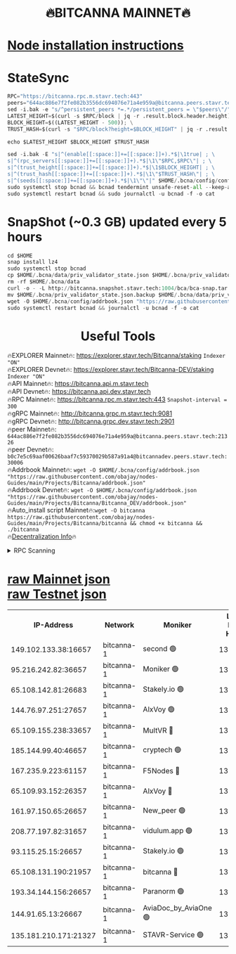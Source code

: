 <h1 align="center"> 🔥BITCANNA MAINNET🔥</h1>


[Node installation instructions](https://github.com/obajay/nodes-Guides/tree/main/Projects/Bitcanna)
=

# StateSync
```python
RPC="https://bitcanna.rpc.m.stavr.tech:443"
peers="644ac886e7f2fe082b3556dc694076e71a4e959a@bitcanna.peers.stavr.tech:21326"
sed -i.bak -e "s/^persistent_peers *=.*/persistent_peers = \"$peers\"/" $HOME/.bcna/config/config.toml
LATEST_HEIGHT=$(curl -s $RPC/block | jq -r .result.block.header.height); \
BLOCK_HEIGHT=$((LATEST_HEIGHT - 500)); \
TRUST_HASH=$(curl -s "$RPC/block?height=$BLOCK_HEIGHT" | jq -r .result.block_id.hash)

echo $LATEST_HEIGHT $BLOCK_HEIGHT $TRUST_HASH

sed -i.bak -E "s|^(enable[[:space:]]+=[[:space:]]+).*$|\1true| ; \
s|^(rpc_servers[[:space:]]+=[[:space:]]+).*$|\1\"$RPC,$RPC\"| ; \
s|^(trust_height[[:space:]]+=[[:space:]]+).*$|\1$BLOCK_HEIGHT| ; \
s|^(trust_hash[[:space:]]+=[[:space:]]+).*$|\1\"$TRUST_HASH\"| ; \
s|^(seeds[[:space:]]+=[[:space:]]+).*$|\1\"\"|" $HOME/.bcna/config/config.toml
sudo systemctl stop bcnad && bcnad tendermint unsafe-reset-all --keep-addr-book
sudo systemctl restart bcnad && sudo journalctl -u bcnad -f -o cat
```
# SnapShot (~0.3 GB) updated every 5 hours
```python
cd $HOME
snap install lz4
sudo systemctl stop bcnad
cp $HOME/.bcna/data/priv_validator_state.json $HOME/.bcna/priv_validator_state.json.backup
rm -rf $HOME/.bcna/data
curl -o - -L http://bitcanna.snapshot.stavr.tech:1004/bca/bca-snap.tar.lz4 | lz4 -c -d - | tar -x -C $HOME/.bcna --strip-components 2
mv $HOME/.bcna/priv_validator_state.json.backup $HOME/.bcna/data/priv_validator_state.json
wget -O $HOME/.bcna/config/addrbook.json "https://raw.githubusercontent.com/obajay/nodes-Guides/main/Projects/Bitcanna/addrbook.json"
sudo systemctl restart bcnad && journalctl -u bcnad -f -o cat
```

 <h1 align="center"> Useful Tools</h1>

🔥EXPLORER Mainnet🔥:    https://explorer.stavr.tech/Bitcanna/staking          `Indexer "ON"` \
🔥EXPLORER Devnet🔥:     https://explorer.stavr.tech/Bitcanna-DEV/staking     `Indexer "ON"` \
🔥API Mainnet🔥:         https://bitcanna.api.m.stavr.tech \
🔥API Devnet🔥:          https://bitcanna.api.dev.stavr.tech \
🔥RPC Mainnet🔥:         https://bitcanna.rpc.m.stavr.tech:443         `Snapshot-interval = 300` \
🔥gRPC Mainnet🔥:        http://bitcanna.grpc.m.stavr.tech:9081 \
🔥gRPC Devnet🔥:         http://bitcanna.grpc.dev.stavr.tech:2901 \
🔥peer Mainnet🔥:        `644ac886e7f2fe082b3556dc694076e71a4e959a@bitcanna.peers.stavr.tech:21326` \
🔥peer Devnet🔥:         `b0c7e5c69aaf00626baaf7c59370029b587a91a4@bitcannadev.peers.stavr.tech:30006` \
🔥Addrbook Mainnet🔥:    ```wget -O $HOME/.bcna/config/addrbook.json "https://raw.githubusercontent.com/obajay/nodes-Guides/main/Projects/Bitcanna/addrbook.json"``` \
🔥Addrbook Devnet🔥:    ```wget -O $HOME/.bcna/config/addrbook.json "https://raw.githubusercontent.com/obajay/nodes-Guides/main/Projects/Bitcanna/Bitcanna_DEV/addrbook.json"``` \
🔥Auto_install script Mainnet🔥:```wget -O bitcanna https://raw.githubusercontent.com/obajay/nodes-Guides/main/Projects/Bitcanna/bitcanna && chmod +x bitcanna && ./bitcanna``` \
🔥[Decentralization Info](https://github.com/obajay/StateSync-snapshots/tree/main/Projects/Bitcanna/Decentralization)🔥


<details>
<summary>RPC Scanning</summary>

<h2 align="center"> We scan nodes in real time every 4 hours. And we provide the final result of RPC endpoints.
We cannot influence the operation of these nodes in any way. </h2>


```python
If Voting Power is higher than 0 --> then the Node is a validator of the network and may be subject to attack and be a potential threat to the chain.
```
```python
We marked such validators with a red symbol
```

</details>

[raw Mainnet json](https://rpc-check.bcam.stavr.tech/bcam/rpc-bcam-result.json) \
[raw Testnet json](https://github.com/obajay/StateSync-snapshots/tree/main/Projects/Bitcanna/Rpc-Check-Testnet)
=



<table><tr><th>IP-Address</th><th>Network</th><th>Moniker</th><th>Latest Block Height</th><th>Earliest Block Height</th><th>Catching Up</th><th>Tx Index</th><th>Voting Power</th><th>Scan Time</th></tr><tr><td>149.102.133.38:16657</td><td>bitcanna-1</td><td>second 🟢</td><td>13109994</td><td>1</td><td>False</td><td>on</td><td>0</td><td>2024-03-21T12:43:37.493904236UTC</td></tr><tr><td>95.216.242.82:36657</td><td>bitcanna-1</td><td>Moniker 🟢</td><td>13109983</td><td>5776907</td><td>False</td><td>on</td><td>0</td><td>2024-03-21T12:42:31.759929401UTC</td></tr><tr><td>65.108.142.81:26683</td><td>bitcanna-1</td><td>Stakely.io 🟢</td><td>13109987</td><td>6152001</td><td>False</td><td>on</td><td>0</td><td>2024-03-21T12:42:55.060759087UTC</td></tr><tr><td>144.76.97.251:27657</td><td>bitcanna-1</td><td>AlxVoy 🟢</td><td>13109993</td><td>8805201</td><td>False</td><td>on</td><td>0</td><td>2024-03-21T12:43:26.973555718UTC</td></tr><tr><td>65.109.155.238:33657</td><td>bitcanna-1</td><td>MultVR 🔴</td><td>13109989</td><td>9933415</td><td>False</td><td>on</td><td>352673</td><td>2024-03-21T12:43:02.512265711UTC</td></tr><tr><td>185.144.99.40:46657</td><td>bitcanna-1</td><td>cryptech 🟢</td><td>13109983</td><td>11528001</td><td>False</td><td>on</td><td>0</td><td>2024-03-21T12:42:27.365252026UTC</td></tr><tr><td>167.235.9.223:61157</td><td>bitcanna-1</td><td>F5Nodes 🔴</td><td>13109989</td><td>12084001</td><td>False</td><td>on</td><td>570</td><td>2024-03-21T12:43:06.847623497UTC</td></tr><tr><td>65.109.93.152:26357</td><td>bitcanna-1</td><td>AlxVoy 🔴</td><td>13109994</td><td>12109301</td><td>False</td><td>on</td><td>1391929</td><td>2024-03-21T12:43:38.008059562UTC</td></tr><tr><td>161.97.150.65:26657</td><td>bitcanna-1</td><td>New_peer 🟢</td><td>13109987</td><td>12254001</td><td>False</td><td>on</td><td>0</td><td>2024-03-21T12:42:55.324624658UTC</td></tr><tr><td>208.77.197.82:31657</td><td>bitcanna-1</td><td>vidulum.app 🟢</td><td>13109988</td><td>12386934</td><td>False</td><td>on</td><td>0</td><td>2024-03-21T12:42:58.084602592UTC</td></tr><tr><td>93.115.25.15:26657</td><td>bitcanna-1</td><td>Stakely.io 🟢</td><td>13109987</td><td>13004569</td><td>False</td><td>on</td><td>0</td><td>2024-03-21T12:42:50.682257529UTC</td></tr><tr><td>65.108.131.190:21957</td><td>bitcanna-1</td><td>bitcanna 🔴</td><td>13109990</td><td>13009990</td><td>False</td><td>on</td><td>420065</td><td>2024-03-21T12:43:11.246099633UTC</td></tr><tr><td>193.34.144.156:26657</td><td>bitcanna-1</td><td>Paranorm 🟢</td><td>13109990</td><td>13042501</td><td>False</td><td>on</td><td>0</td><td>2024-03-21T12:43:13.507847003UTC</td></tr><tr><td>144.91.65.13:26667</td><td>bitcanna-1</td><td>AviaDoc_by_AviaOne 🟢</td><td>13109992</td><td>13101601</td><td>False</td><td>on</td><td>0</td><td>2024-03-21T12:43:22.324763532UTC</td></tr><tr><td>135.181.210.171:21327</td><td>bitcanna-1</td><td>STAVR-Service 🟢</td><td>13109993</td><td>13108001</td><td>False</td><td>on</td><td>0</td><td>2024-03-21T12:43:26.756556562UTC</td></tr></table>
